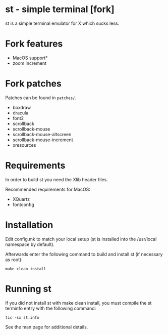 # st - simple terminal \[fork]

st is a simple terminal emulator for X which sucks less.

# Fork features

*   MacOS support\*
*   zoom increment

# Fork patches

Patches can be found in `patches/`.

*   boxdraw
*   dracula
*   font2
*   scrollback
*   scrollback-mouse
*   scrollback-mouse-altscreen
*   scrollback-mouse-increment
*   xresources

# Requirements

In order to build st you need the Xlib header files.

Recommended requirements for MacOS:

*   XQuartz
*   fontconfig

# Installation

Edit config.mk to match your local setup (st is installed into
the /usr/local namespace by default).

Afterwards enter the following command to build and install st (if
necessary as root):

    make clean install

# Running st

If you did not install st with make clean install, you must compile
the st terminfo entry with the following command:

    tic -sx st.info

See the man page for additional details.
